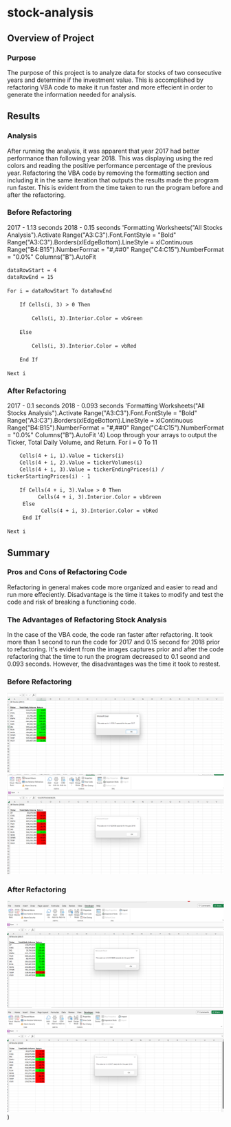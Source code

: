 # stock-analysis
## Overview of Project
### Purpose
The purpose of this project is to analyze data for stocks of two consecutive years and determine if the investment value. This is accomplished by refactoring VBA code to make it run faster
and more effecient in order to generate the information needed for analysis.


## Results
### Analysis
After running the analysis, it was apparent that year 2017 had better performance than following year 2018. This was displaying using the red colors and reading the positive performance percentage
of the previous year.
Refactoring the VBA code by removing the formatting section and including it in the same iteration that outputs the results made the program run faster. This is evident from the time taken
to run the program before and after the refactoring.
### Before Refactoring
2017 -   1.13 seconds
2018 -   0.15 seconds
'Formatting
    Worksheets("All Stocks Analysis").Activate
    Range("A3:C3").Font.FontStyle = "Bold"
    Range("A3:C3").Borders(xlEdgeBottom).LineStyle = xlContinuous
    Range("B4:B15").NumberFormat = "#,##0"
    Range("C4:C15").NumberFormat = "0.0%"
    Columns("B").AutoFit

    dataRowStart = 4
    dataRowEnd = 15

    For i = dataRowStart To dataRowEnd
        
        If Cells(i, 3) > 0 Then
            
            Cells(i, 3).Interior.Color = vbGreen
            
        Else
        
            Cells(i, 3).Interior.Color = vbRed
            
        End If
        
    Next i
### After Refactoring
2017 -  0.1 seconds
2018 -  0.093 seconds
 'Formatting
    Worksheets("All Stocks Analysis").Activate
    Range("A3:C3").Font.FontStyle = "Bold"
    Range("A3:C3").Borders(xlEdgeBottom).LineStyle = xlContinuous
    Range("B4:B15").NumberFormat = "#,##0"
    Range("C4:C15").NumberFormat = "0.0%"
    Columns("B").AutoFit
    '4) Loop through your arrays to output the Ticker, Total Daily Volume, and Return.
    For i = 0 To 11
       
        Cells(4 + i, 1).Value = tickers(i)
        Cells(4 + i, 2).Value = tickerVolumes(i)
        Cells(4 + i, 3).Value = tickerEndingPrices(i) / tickerStartingPrices(i) - 1
        
        If Cells(4 + i, 3).Value > 0 Then
              Cells(4 + i, 3).Interior.Color = vbGreen
         Else
               Cells(4 + i, 3).Interior.Color = vbRed
         End If
        
    Next i
  

## Summary
### Pros and Cons of Refactoring Code
Refactoring in general makes code more organized and easier to read and run more effeciently. Disadvantage is the time it takes to modify and test the code and risk of breaking a functioning code.

### The Advantages of Refactoring Stock Analysis
In the case of the VBA code, the code ran faster after refactoring. It took more than 1 second to run the code for 2017 and 0.15 second for 2018 prior to refactoring.
It's evident from the images captures prior and after the code refactoring that the time to run the program decreased to 0.1 seond and 0.093 seconds. However, the disadvantages was the time it took to restest.
### Before Refactoring
![VBA 2017 Screenshot](https://github.com/mabulhassan/stock-analysis/blob/main/VBA_Challenge_2017.PNG)
![VBA 2018 Screenshot](https://github.com/mabulhassan/stock-analysis/blob/main/VBA_Challenge_2018.PNG)
### After Refactoring
![VBA 2017 Screenshot](https://github.com/mabulhassan/stock-analysis/blob/main/VBA_Challenge_2017New.PNG)
![VBA 2018 Screenshot](https://github.com/mabulhassan/stock-analysis/blob/main/VBA_Challenge_2018New.png))
